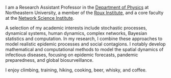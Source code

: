 I am a Research Assistant Professor in the [Department of Physics](https://cos.northeastern.edu/physics/) at Northeastern University, a member of the [Roux Institute](https://roux.northeastern.edu/), and a core faculty at the [Network Science Institute](https://www.networkscienceinstitute.org/).

A selection of my academic interests include stochastic processes, dynamical systems, human dynamics, complex networks, Bayesian statistics and computation.
In my research, I combine these approaches to model realistic epidemic processes and social contagions.
I notably develop mathematical and computational methods to model the spatial dynamics of infectious diseases, focusing on epidemic forecasts, pandemic preparedness, and global biosurveillance.

I enjoy climbing, training, hiking, cooking, beer, whisky, and coffee.
